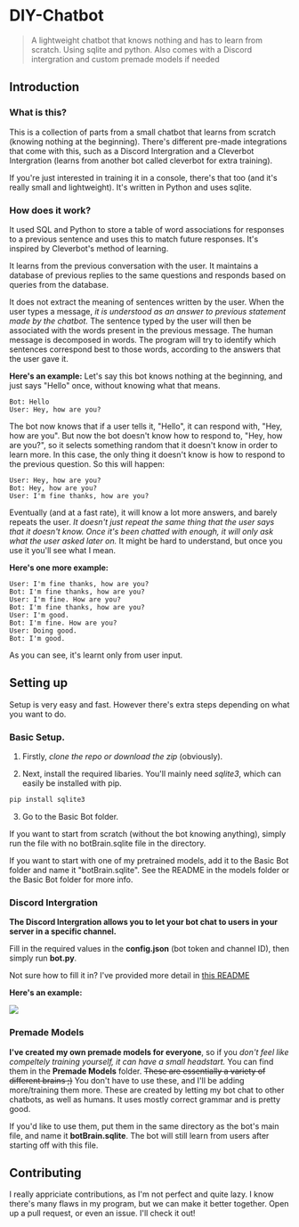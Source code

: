 # DIY-Chatbot
> A lightweight chatbot that knows nothing and has to learn from scratch. Using sqlite and python. Also comes with a Discord intergration and custom premade models if needed

## Introduction

### What is this? 

This is a collection of parts from a small chatbot that learns from scratch (knowing nothing at the beginning). There's different pre-made integrations that come with this, such as a Discord Intergration and a Cleverbot Intergration (learns from another bot called cleverbot for extra training). 

If you're just interested in training it in a console, there's that too (and it's really small and lightweight). It's written in Python and uses sqlite. 

### How does it work? 

It used SQL and Python to store a table of word associations for responses to a previous sentence and uses this to match future responses. It's inspired by Cleverbot's method of learning.

It learns from the previous conversation with the user. It maintains a database of previous replies to the same questions and responds based on queries from the database.

It does not extract the meaning of sentences written by the user. When the user types a message, *it is understood as an answer to previous statement made by the chatbot.* The sentence typed by the user will then be associated with the words present in the previous message. The human message is decomposed in words. The program will try to identify which sentences correspond best to those words, according to the answers that the user gave it. 

**Here's an example:** Let's say this bot knows nothing at the beginning, and just says "Hello" once, without knowing what that means. 

```
Bot: Hello
User: Hey, how are you?
```

The bot now knows that if a user tells it, "Hello", it can respond with, "Hey, how are you". But now the bot doesn't know how to respond to, "Hey, how are you?", so it selects something random that it doesn't know in order to learn more. In this case, the only thing it doesn't know is how to respond to the previous question. So this will happen:

```
User: Hey, how are you? 
Bot: Hey, how are you? 
User: I'm fine thanks, how are you? 
```

Eventually (and at a fast rate), it will know a lot more answers, and barely repeats the user. *It doesn't just repeat the same thing that the user says that it doesn't know. Once it's been chatted with enough, it will only ask what the user asked later on.* It might be hard to understand, but once you use it you'll see what I mean.

**Here's one more example:**

```
User: I'm fine thanks, how are you? 
Bot: I'm fine thanks, how are you? 
User: I'm fine. How are you? 
Bot: I'm fine thanks, how are you? 
User: I'm good. 
Bot: I'm fine. How are you? 
User: Doing good. 
Bot: I'm good.
```

As you can see, it's learnt only from user input. 

## Setting up

Setup is very easy and fast. However there's extra steps depending on what you want to do. 

### Basic Setup. 

1. Firstly, *clone the repo or download the zip* (obviously).

2. Next, install the required libaries. You'll mainly need *sqlite3*, which can easily be installed with pip.

```bash
pip install sqlite3
```

3. Go to the Basic Bot folder.

If you want to start from scratch (without the bot knowing anything), simply run the file with no botBrain.sqlite file in the directory.

If you want to start with one of my pretrained models, add it to the Basic Bot folder and name it "botBrain.sqlite". See the README in the models folder or the Basic Bot folder for more info. 


### Discord Intergration

**The Discord Intergration allows you to let your bot chat to users in your server in a specific channel.**

Fill in the required values in the **config.json** (bot token and channel ID), then simply run **bot.py**.

Not sure how to fill it in? I've provided more detail in [this README](https://github.com/SpectrixOfficial/DIY-Chatbot/blob/master/Discord%20Bot/README.md)

**Here's an example:**

![](https://cdn.discordapp.com/attachments/478201257417244675/516637578167058448/unknown.png)

### Premade Models

**I've created my own premade models for everyone**, so if you *don't feel like compeltely training yourself, it can have a small headstart.* You can find them in the **Premade Models** folder. ~~These are essentially a variety of different brains ;)~~ You don't have to use these, and I'll be adding more/training them more. These are created by letting my bot chat to other chatbots, as well as humans. It uses mostly correct grammar and is pretty good.

If you'd like to use them, put them in the same directory as the bot's main file, and name it **botBrain.sqlite**. The bot will still learn from users after starting off with this file.

## Contributing

I really appriciate contributions, as I'm not perfect and quite lazy. I know there's many flaws in my program, but we can make it better together. Open up a pull request, or even an issue. I'll check it out!
